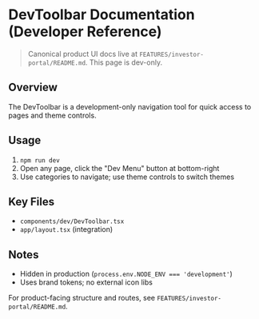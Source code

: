 # DevToolbar Documentation (Developer Reference)

> Canonical product UI docs live at `FEATURES/investor-portal/README.md`. This page is dev-only.

## Overview

The DevToolbar is a development-only navigation tool for quick access to pages and theme controls.

## Usage

1. `npm run dev`
2. Open any page, click the "Dev Menu" button at bottom-right
3. Use categories to navigate; use theme controls to switch themes

## Key Files

- `components/dev/DevToolbar.tsx`
- `app/layout.tsx` (integration)

## Notes

- Hidden in production (`process.env.NODE_ENV === 'development'`)
- Uses brand tokens; no external icon libs

For product-facing structure and routes, see `FEATURES/investor-portal/README.md`.

